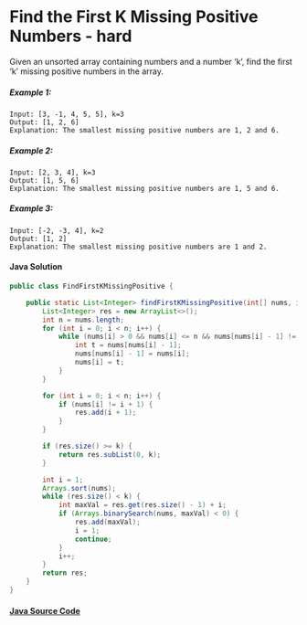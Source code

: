# Find the First K Missing Positive Numbers - hard

Given an unsorted array containing numbers and a number ‘k’, find the first ‘k’ missing positive numbers in the array.

##### Example 1:

```
Input: [3, -1, 4, 5, 5], k=3
Output: [1, 2, 6]
Explanation: The smallest missing positive numbers are 1, 2 and 6.
```

##### Example 2:

```
Input: [2, 3, 4], k=3
Output: [1, 5, 6]
Explanation: The smallest missing positive numbers are 1, 5 and 6.
```

##### Example 3:

```
Input: [-2, -3, 4], k=2
Output: [1, 2]
Explanation: The smallest missing positive numbers are 1 and 2.
```

#### Java Solution
```java
public class FindFirstKMissingPositive {

    public static List<Integer> findFirstKMissingPositive(int[] nums, int k) {
        List<Integer> res = new ArrayList<>();
        int n = nums.length;
        for (int i = 0; i < n; i++) {
            while (nums[i] > 0 && nums[i] <= n && nums[nums[i] - 1] != nums[i]) {
                int t = nums[nums[i] - 1];
                nums[nums[i] - 1] = nums[i];
                nums[i] = t;
            }
        }

        for (int i = 0; i < n; i++) {
            if (nums[i] != i + 1) {
                res.add(i + 1);
            }
        }

        if (res.size() >= k) {
            return res.subList(0, k);
        }

        int i = 1;
        Arrays.sort(nums);
        while (res.size() < k) {
            int maxVal = res.get(res.size() - 1) + i;
            if (Arrays.binarySearch(nums, maxVal) < 0) {
                res.add(maxVal);
                i = 1;
                continue;
            }
            i++;
        }
        return res;
    }
}
```

#### [Java Source Code](../../../src/main/java/com/algorithm/cyclicsort/FindFirstKMissingPositive.java)